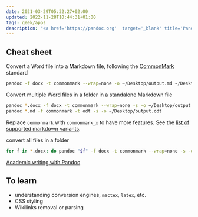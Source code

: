 ```yaml
---
date: 2021-03-29T05:32:27+02:00
updated: 2022-11-28T10:44:31+01:00
tags: geek/apps
description: "<a href='https://pandoc.org'  target='_blank' title='Pandoc'>Pandoc</a> infos and cheat sheet"
---
```

## Cheat sheet

Convert a Word file into a Markdown file, following the [CommonMark](https://commonmark.org/ 'CommonMark official website') standard
```bash
pandoc -f docx -t commonmark --wrap=none -o ~/Desktop/output.md ~/Desktop/input.docx
```

Convert multiple Word files in a folder in a standalone Markdown file
```bash
pandoc *.docx -f docx -t commonmark --wrap=none -s -o ~/Desktop/output.md
pandoc *.md -f commonmark -t odt -s -o ~/Desktop/output.odt
```

<div class='box'>
	Replace <code>commonmark</code> with <code>commonmark_x</code> to have more features. See the <a href='https://pandoc.org/MANUAL.html#markdown-variants' target='_blank' title='Markdown variants — Pandoc User’s Guide'>list of supported markdown variants</a>.
</div>

convert all files in a folder
```bash
for f in *.docx; do pandoc "$f" -f docx -t commonmark --wrap=none -s -o "$f".md; done
```

[Academic writing with Pandoc](Academic%20writing%20with%20Pandoc.md)

## To learn

- understanding conversion engines, `mactex`, `latex`, etc.
- CSS styling
- Wikilinks removal or parsing
